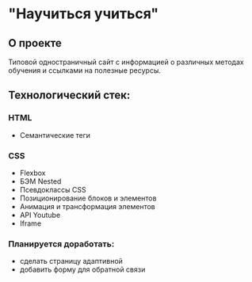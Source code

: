 # "Научиться учиться"

## О проекте
Типовой одностраничный сайт с информацией о различных методах обучения и ссылками на полезные ресурсы.

## Технологический стек:
### HTML
* Семантические теги
### СSS
* Flexbox
* БЭМ Nested
* Псевдоклассы CSS
* Позиционирование блоков и элементов
* Анимация и трансформация элементов
* API Youtube
* Iframe

### Планируется доработать:
- сделать страницу адаптивной
- добавить форму для обратной связи

